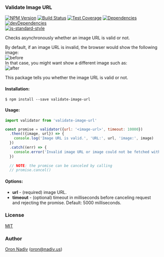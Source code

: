 ### Validate Image URL 

[![NPM Version][npm-image]][npm-url]
[![Build Status][travis-image]][travis-url]
[![Test Coverage][coveralls-image]][coveralls-url]
[![Dependencies][dependencies-image]][dependencies-url]
[![devDependencies][devdependencies-image]][devdependencies-url]  
[![js-standard-style](https://cdn.rawgit.com/feross/standard/master/badge.svg)](https://github.com/feross/standard)

Checks asynchronously whether an image URL is valid or not.

By default, if an image URL is invalid, the browser would show the following image:  
![before](/docs/invalid-image-before.png?raw=true)  
In that case, you might want show a different image such as:  
![after](/docs/invalid-image-after.png?raw=true)

This package tells you whether the image URL is valid or not.

#### Installation:
```
$ npm install --save validate-image-url
```

#### Usage:
```javascript
import validator from 'validate-image-url'

const promise = validator({url: '<image-url>', timeout: 10000})
  .then(({image, url}) => {
    console.log('Image URL is valid.', 'URL:', url, 'image:', image)
  })
  .catch((err) => {
    console.error('Invalid image URL or image could not be fetched within 10000 milliseconds.', 'error:', err)
  })
  
  // NOTE: the promise can be canceled by calling 
  // promise.cancel()
```

#### Options:
* **url** - (required) image URL.
* **timeout** - (optional) timeout in milliseconds before canceling request and rejecting the promise. Default: 5000 milliseconds.

### License
[MIT](https://tldrlegal.com/license/mit-license)

### Author
[Oron Nadiv](https://github.com/OronNadiv) ([oron@nadiv.us](mailto:oron@nadiv.us))

[npm-image]: https://img.shields.io/npm/v/validate-image-url.svg?style=flat-square
[npm-url]: https://npmjs.org/package/validate-image-url
[travis-image]: http://img.shields.io/travis/OronNadiv/validate-image-url.svg?style=flat-square
[travis-url]: https://travis-ci.org/OronNadiv/validate-image-url
[coveralls-image]: http://img.shields.io/coveralls/OronNadiv/validate-image-url.svg?style=flat-square
[coveralls-url]: https://coveralls.io/r/OronNadiv/validate-image-url?branch=master

[dependencies-image]: https://david-dm.org/OronNadiv/validate-image-url/status.svg?style=flat-square
[devdependencies-image]: https://david-dm.org/OronNadiv/validate-image-url/dev-status.svg?style=flat-square

[dependencies-url]: https://david-dm.org/OronNadiv/validate-image-url
[devdependencies-url]: https://david-dm.org/OronNadiv/validate-image-url?type=dev
